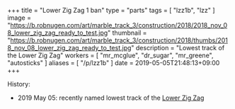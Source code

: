 +++
title = "Lower Zig Zag 1 ban"
type = "parts"
tags = [ "lzz1b", "lzz" ]
image = "https://b.robnugen.com/art/marble_track_3/construction/2018/2018_nov_08_lower_zig_zag_ready_to_test.jpg"
thumbnail = "https://b.robnugen.com/art/marble_track_3/construction/2018/thumbs/2018_nov_08_lower_zig_zag_ready_to_test.jpg"
description = "Lowest track of the Lower Zig Zag"
workers = [
  "mr_mcglue",
  "dr_sugar",
  "mr_greene",
  "autosticks"
]
aliases = [
    "/p/lzz1b"
]
date = 2019-05-05T21:48:13+09:00
+++


History:

* 2019 May 05:  recently named lowest track of the [Lower Zig Zag](/parts/lower_zig_zag/)
